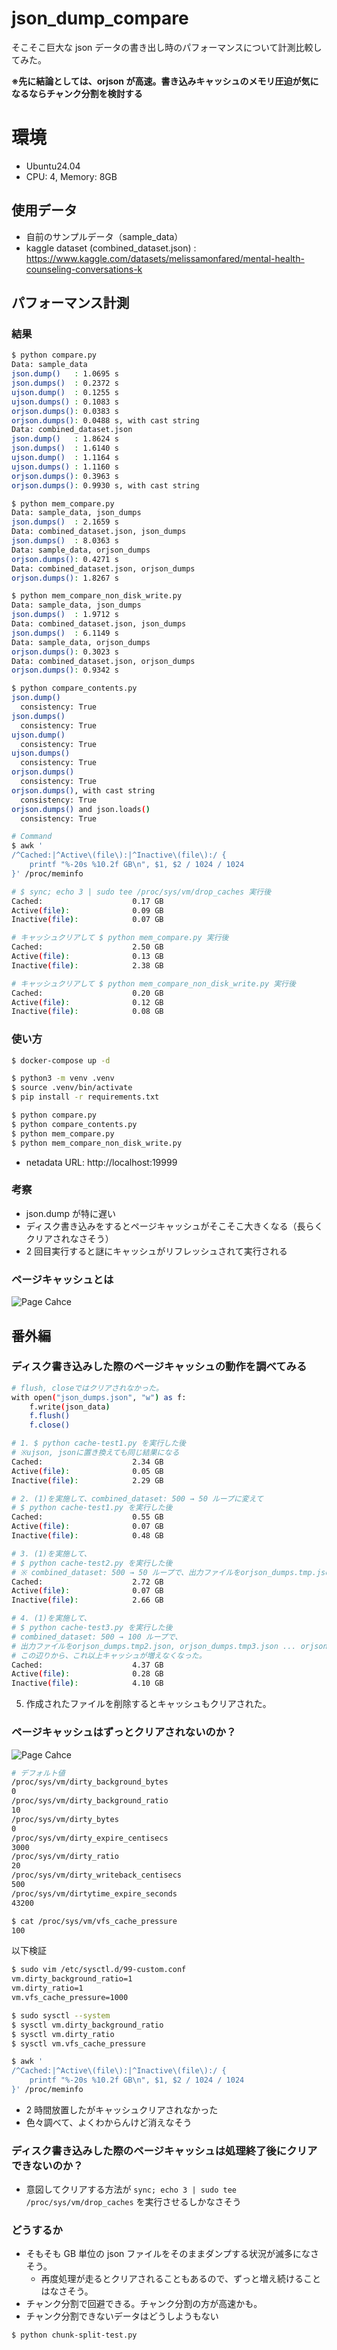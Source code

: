 # json_dump_compare

そこそこ巨大な json データの書き出し時のパフォーマンスについて計測比較してみた。

**※先に結論としては、orjson が高速。書き込みキャッシュのメモリ圧迫が気になるならチャンク分割を検討する**

# 環境

- Ubuntu24.04
- CPU: 4, Memory: 8GB

## 使用データ

- 自前のサンプルデータ（sample_data）
- kaggle dataset (combined_dataset.json) : https://www.kaggle.com/datasets/melissamonfared/mental-health-counseling-conversations-k

## パフォーマンス計測

### 結果

```bash
$ python compare.py
Data: sample_data
json.dump()   : 1.0695 s
json.dumps()  : 0.2372 s
ujson.dump()  : 0.1255 s
ujson.dumps() : 0.1083 s
orjson.dumps(): 0.0383 s
orjson.dumps(): 0.0488 s, with cast string
Data: combined_dataset.json
json.dump()   : 1.8624 s
json.dumps()  : 1.6140 s
ujson.dump()  : 1.1164 s
ujson.dumps() : 1.1160 s
orjson.dumps(): 0.3963 s
orjson.dumps(): 0.9930 s, with cast string
```

```bash
$ python mem_compare.py
Data: sample_data, json_dumps
json.dumps()  : 2.1659 s
Data: combined_dataset.json, json_dumps
json.dumps()  : 8.0363 s
Data: sample_data, orjson_dumps
orjson.dumps(): 0.4271 s
Data: combined_dataset.json, orjson_dumps
orjson.dumps(): 1.8267 s
```

```bash
$ python mem_compare_non_disk_write.py
Data: sample_data, json_dumps
json.dumps()  : 1.9712 s
Data: combined_dataset.json, json_dumps
json.dumps()  : 6.1149 s
Data: sample_data, orjson_dumps
orjson.dumps(): 0.3023 s
Data: combined_dataset.json, orjson_dumps
orjson.dumps(): 0.9342 s
```

```bash
$ python compare_contents.py
json.dump()
  consistency: True
json.dumps()
  consistency: True
ujson.dump()
  consistency: True
ujson.dumps()
  consistency: True
orjson.dumps()
  consistency: True
orjson.dumps(), with cast string
  consistency: True
orjson.dumps() and json.loads()
  consistency: True
```

```bash
# Command
$ awk '
/^Cached:|^Active\(file\):|^Inactive\(file\):/ {
    printf "%-20s %10.2f GB\n", $1, $2 / 1024 / 1024
}' /proc/meminfo

# $ sync; echo 3 | sudo tee /proc/sys/vm/drop_caches 実行後
Cached:                    0.17 GB
Active(file):              0.09 GB
Inactive(file):            0.07 GB

# キャッシュクリアして $ python mem_compare.py 実行後
Cached:                    2.50 GB
Active(file):              0.13 GB
Inactive(file):            2.38 GB

# キャッシュクリアして $ python mem_compare_non_disk_write.py 実行後
Cached:                    0.20 GB
Active(file):              0.12 GB
Inactive(file):            0.08 GB
```

### 使い方

```bash
$ docker-compose up -d

$ python3 -m venv .venv
$ source .venv/bin/activate
$ pip install -r requirements.txt

$ python compare.py
$ python compare_contents.py
$ python mem_compare.py
$ python mem_compare_non_disk_write.py
```

- netadata URL: http://localhost:19999

### 考察

- json.dump が特に遅い
- ディスク書き込みをするとページキャッシュがそこそこ大きくなる（長らくクリアされなさそう）
- 2 回目実行すると謎にキャッシュがリフレッシュされて実行される

### ページキャッシュとは

![Page Cahce](./page-cache.PNG)

## 番外編

### ディスク書き込みした際のページキャッシュの動作を調べてみる

```bash
# flush, closeではクリアされなかった。
with open("json_dumps.json", "w") as f:
    f.write(json_data)
    f.flush()
    f.close()
```

```bash
# 1. $ python cache-test1.py を実行した後
# ※ujson, jsonに置き換えても同じ結果になる
Cached:                    2.34 GB
Active(file):              0.05 GB
Inactive(file):            2.29 GB
```

```bash
# 2. (1)を実施して、combined_dataset: 500 → 50 ループに変えて
# $ python cache-test1.py を実行した後
Cached:                    0.55 GB
Active(file):              0.07 GB
Inactive(file):            0.48 GB
```

```bash
# 3. (1)を実施して、
# $ python cache-test2.py を実行した後
# ※ combined_dataset: 500 → 50 ループで、出力ファイルをorjson_dumps.tmp.jsonとしている。
Cached:                    2.72 GB
Active(file):              0.07 GB
Inactive(file):            2.66 GB
```

```bash
# 4. (1)を実施して、
# $ python cache-test3.py を実行した後
# combined_dataset: 500 → 100 ループで、
# 出力ファイルをorjson_dumps.tmp2.json, orjson_dumps.tmp3.json ... orjson_dumps.tmp8.jsonとして実行していく。
# この辺りから、これ以上キャッシュが増えなくなった。
Cached:                    4.37 GB
Active(file):              0.28 GB
Inactive(file):            4.10 GB
```

5. 作成されたファイルを削除するとキャッシュもクリアされた。

### ページキャッシュはずっとクリアされないのか？

![Page Cahce](./dirty.PNG)

```bash
# デフォルト値
/proc/sys/vm/dirty_background_bytes
0
/proc/sys/vm/dirty_background_ratio
10
/proc/sys/vm/dirty_bytes
0
/proc/sys/vm/dirty_expire_centisecs
3000
/proc/sys/vm/dirty_ratio
20
/proc/sys/vm/dirty_writeback_centisecs
500
/proc/sys/vm/dirtytime_expire_seconds
43200

$ cat /proc/sys/vm/vfs_cache_pressure
100
```

以下検証

```bash
$ sudo vim /etc/sysctl.d/99-custom.conf
vm.dirty_background_ratio=1
vm.dirty_ratio=1
vm.vfs_cache_pressure=1000

$ sudo sysctl --system
$ sysctl vm.dirty_background_ratio
$ sysctl vm.dirty_ratio
$ sysctl vm.vfs_cache_pressure

$ awk '
/^Cached:|^Active\(file\):|^Inactive\(file\):/ {
    printf "%-20s %10.2f GB\n", $1, $2 / 1024 / 1024
}' /proc/meminfo
```

- 2 時間放置したがキャッシュクリアされなかった
- 色々調べて、よくわからんけど消えなそう

### ディスク書き込みした際のページキャッシュは処理終了後にクリアできないのか？

- 意図してクリアする方法が `sync; echo 3 | sudo tee /proc/sys/vm/drop_caches` を実行させるしかなさそう

### どうするか

- そもそも GB 単位の json ファイルをそのままダンプする状況が滅多になさそう。
  - 再度処理が走るとクリアされることもあるので、ずっと増え続けることはなさそう。
- チャンク分割で回避できる。チャンク分割の方が高速かも。
- チャンク分割できないデータはどうしようもない

```bash
$ python chunk-split-test.py
```

